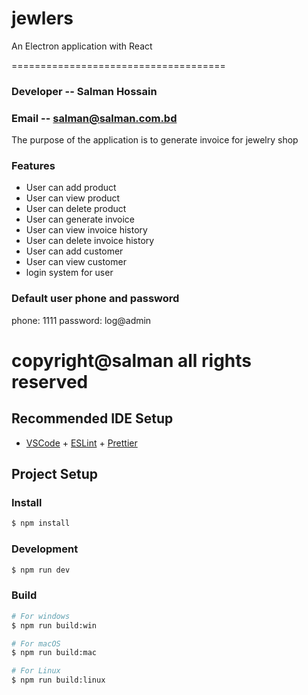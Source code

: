 # jewlers

An Electron application with React
 
=====================================

### Developer -- Salman Hossain
### Email -- salman@salman.com.bd

The purpose of the application is to generate invoice for jewelry shop

### Features
 - User can add product
 - User can view product
 - User can delete product
 - User can generate invoice
 - User can view invoice history
 - User can delete invoice history
 - User can add customer
 - User can view customer
 - login system for user


### Default user phone and password
phone: 1111
password: log@admin

copyright@salman
all rights reserved
=====================================

## Recommended IDE Setup

- [VSCode](https://code.visualstudio.com/) + [ESLint](https://marketplace.visualstudio.com/items?itemName=dbaeumer.vscode-eslint) + [Prettier](https://marketplace.visualstudio.com/items?itemName=esbenp.prettier-vscode)

## Project Setup

### Install

```bash
$ npm install
```

### Development

```bash
$ npm run dev
```

### Build

```bash
# For windows
$ npm run build:win

# For macOS
$ npm run build:mac

# For Linux
$ npm run build:linux
```
